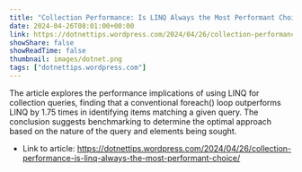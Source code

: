 ```yaml
---
title: "Collection Performance: Is LINQ Always the Most Performant Choice?"
date: 2024-04-26T08:01:00+00:00
link: https://dotnettips.wordpress.com/2024/04/26/collection-performance-is-linq-always-the-most-performant-choice/
showShare: false
showReadTime: false
thumbnail: images/dotnet.png
tags: ["dotnettips.wordpress.com"]
---
```

The article explores the performance implications of using LINQ for collection queries, finding that a conventional foreach() loop outperforms LINQ by 1.75 times in identifying items matching a given query. The conclusion suggests benchmarking to determine the optimal approach based on the nature of the query and elements being sought.

- Link to article: https://dotnettips.wordpress.com/2024/04/26/collection-performance-is-linq-always-the-most-performant-choice/